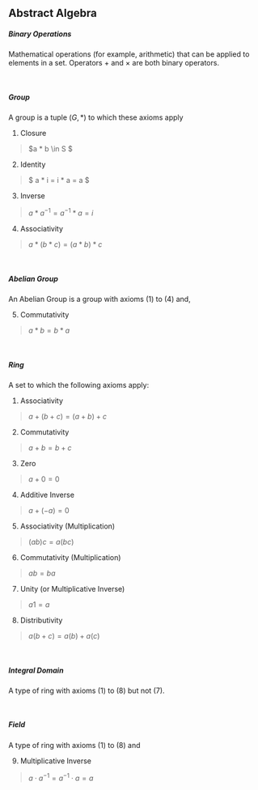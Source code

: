 ## Abstract Algebra

##### Binary Operations
Mathematical operations (for example, arithmetic) that can be applied to elements in a set. Operators $+$ and $\times$ are both binary operators.

<br/>

##### Group
A group is a tuple $(G, *)$ to which these axioms apply

1. Closure
> $a * b \in S $

2. Identity
> $ a * i = i * a = a $

3. Inverse
> $a * a^{-1} = a^{-1} * a = i$

4. Associativity
>$a*(b*c) = (a*b)*c$

<br/>

##### Abelian Group
An Abelian Group is a group with axioms (1) to (4) and,

5. Commutativity
>$a * b = b * a$

<br/>

##### Ring
A set to which the following axioms apply:


1. Associativity
>$a+(b+c) = (a+b)+c$

2. Commutativity
>$a+b = b+c$

3. Zero
>$a+0 = 0$

4. Additive Inverse
>$a+(-a) = 0$

5. Associativity (Multiplication)
>$(ab)c = a(bc)$

6. Commutativity (Multiplication)
>$ab = ba$

7. Unity (or Multiplicative Inverse)
>$a1 = a$

8. Distributivity
>$a(b+c)=a(b) + a(c)$


<br/>

##### Integral Domain
A type of ring with axioms (1) to (8) but not (7).

<br/>

##### Field
A type of ring with axioms (1) to (8) and

9. Multiplicative Inverse
> $a \cdot a^{-1} = a^{-1} \cdot a = a$

<br/>


